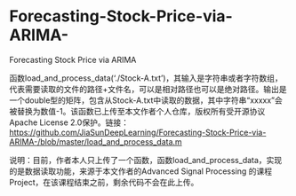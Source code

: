# Forecasting-Stock-Price-via-ARIMA-
Forecasting Stock Price via ARIMA 

函数load_and_process_data(‘./Stock-A.txt’)，其输入是字符串或者字符数组，代表需要读取的文件的路径+文件名，可以是相对路径也可以是绝对路径。输出是一个double型的矩阵，包含从Stock-A.txt中读取的数据，其中字符串“xxxxx”会被替换为数值-1。该函数已上传至本文作者个人仓库，版权所有受开源协议Apache License 2.0保护。链接：https://github.com/JiaSunDeepLearning/Forecasting-Stock-Price-via-ARIMA-/blob/master/load_and_process_data.m

说明：目前，作者本人只上传了一个函数，函数load_and_process_data，实现的是数据读取功能，来源于本文作者的Advanced Signal Processing 的课程Project，在该课程结束之前，剩余代码不会在此上传。
